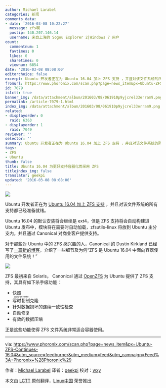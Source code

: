 ```yaml
---
author: Michael Larabel
categories: 新闻
comments_data:
- date: '2016-03-08 10:22:27'
  message: zfs啊
  postip: 140.207.146.14
  username: 来自上海的 Sogou Explorer 2|Windows 7 用户
count:
  commentnum: 1
  favtimes: 0
  likes: 0
  sharetimes: 0
  viewnum: 6854
date: '2016-03-08 08:08:00'
editorchoice: false
excerpt: Ubuntu 开发者正在为 Ubuntu 16.04 加上 ZFS 支持 ，并且对该文件系统的所有支持都已经准备就绪。
fromurl: https://www.phoronix.com/scan.php?page=news_item&px=Ubuntu-ZFS-Continues-16.04&utm_source=feedburner&utm_medium=feed&utm_campaign=Feed%3A+Phoronix+%28Phoronix%29
id: 7079
islctt: true
banner_img: /data/attachment/album/201603/08/061910p9yjcrel33erram9.png
permalink: /article-7079-1.html
index_img: /data/attachment/album/201603/08/061910p9yjcrel33erram9.png.thumb.jpg
related:
- displayorder: 0
  raid: 6363
- displayorder: 1
  raid: 7049
reviewer: ''
selector: ''
summary: Ubuntu 开发者正在为 Ubuntu 16.04 加上 ZFS 支持 ，并且对该文件系统的所有支持都已经准备就绪。
tags:
- ZFS
- Ubuntu
thumb: false
title: Ubuntu 16.04 为更好支持容器化而采用 ZFS
titleindex_img: false
translator: geekpi
updated: '2016-03-08 08:08:00'
---
```


![](/data/attachment/album/201603/08/061910p9yjcrel33erram9.png)


Ubuntu 开发者正在为 [Ubuntu 16.04 加上 ZFS 支持](http://www.phoronix.com/scan.php?page=news_item&px=ZFS-For-Ubuntu-16.04) ，并且对该文件系统的所有支持都已经准备就绪。


Ubuntu 16.04 的默认安装将会继续是 ext4，但是 ZFS 支持将会自动构建进 Ubuntu 发布中，模块将在需要时自动加载，zfsutils-linux 将放到 Ubuntu 主分支内，并且通过 Canonical 对商业客户提供支持。


对于那些对 Ubuntu 中的 ZFS 感兴趣的人，Canonical 的 Dustin Kirkland 已经写了[一篇新的博客](http://blog.dustinkirkland.com/2016/02/zfs-is-fs-for-containers-in-ubuntu-1604.html)，介绍了一些细节及为何“ZFS 是 Ubuntu 16.04 中面向容器使用的文件系统！”


![](/data/attachment/album/201603/08/061842wh79lmq76ekm2cc9.jpg)


ZFS 最初来自 Solaris， Canonical 通过 [OpenZFS](http://open-zfs.org/wiki/Main_Page) 为 Ubuntu 提供了 ZFS 支持，其具有如下杀手级功能：


* 快照
* <ruby> 写时复制 <rp>  （ </rp> <rt>  copy-on-write </rt> <rp>  ） </rp></ruby>克隆
* 针对数据损坏的连续一致性检查
* 自动修复
* 有效的数据压缩


正是这些功能使得 ZFS 文件系统非常适合容器使用。




---


via: <https://www.phoronix.com/scan.php?page=news_item&px=Ubuntu-ZFS-Continues-16.04&utm_source=feedburner&utm_medium=feed&utm_campaign=Feed%3A+Phoronix+%28Phoronix%29>


作者：[Michael Larabel](http://www.michaellarabel.com/) 译者：[geekpi](https://github.com/geekpi) 校对：[wxy](https://github.com/wxy)


本文由 [LCTT](https://github.com/LCTT/TranslateProject) 原创翻译，[Linux中国](https://linux.cn/) 荣誉推出